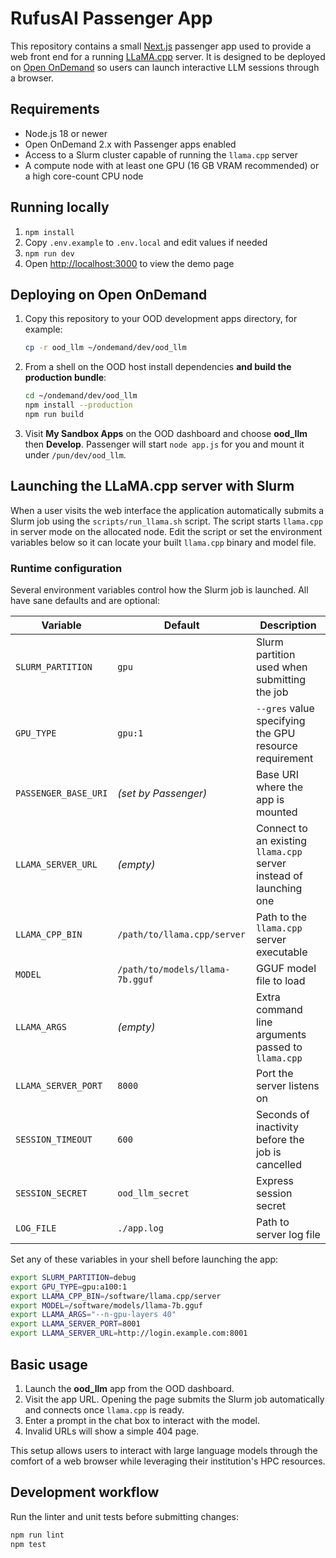 # RufusAI Passenger App

This repository contains a small [Next.js](https://nextjs.org/) passenger app used to provide a web front end for a running [LLaMA.cpp](https://github.com/ggerganov/llama.cpp) server. It is designed to be deployed on [Open OnDemand](https://openondemand.org/) so users can launch interactive LLM sessions through a browser.

## Requirements
* Node.js 18 or newer
* Open OnDemand 2.x with Passenger apps enabled
* Access to a Slurm cluster capable of running the `llama.cpp` server
* A compute node with at least one GPU (16&nbsp;GB VRAM recommended) or a high core-count CPU node

## Running locally
1. `npm install`
2. Copy `.env.example` to `.env.local` and edit values if needed
3. `npm run dev`
4. Open <http://localhost:3000> to view the demo page

## Deploying on Open OnDemand
1. Copy this repository to your OOD development apps directory, for example:
   ```bash
   cp -r ood_llm ~/ondemand/dev/ood_llm
   ```
2. From a shell on the OOD host install dependencies **and build the production bundle**:
   ```bash
   cd ~/ondemand/dev/ood_llm
   npm install --production
   npm run build
   ```
3. Visit **My Sandbox Apps** on the OOD dashboard and choose **ood_llm** then **Develop**. Passenger will start `node app.js` for you and mount it under `/pun/dev/ood_llm`.

## Launching the LLaMA.cpp server with Slurm
When a user visits the web interface the application automatically submits a Slurm job
using the `scripts/run_llama.sh` script.  The script starts
`llama.cpp` in server mode on the allocated node.  Edit the script or set the
environment variables below so it can locate your built `llama.cpp` binary and
model file.

### Runtime configuration
Several environment variables control how the Slurm job is launched. All have sane defaults and are optional:

| Variable | Default | Description |
| --- | --- | --- |
| `SLURM_PARTITION` | `gpu` | Slurm partition used when submitting the job |
| `GPU_TYPE` | `gpu:1` | `--gres` value specifying the GPU resource requirement |
| `PASSENGER_BASE_URI` | *(set by Passenger)* | Base URI where the app is mounted |
| `LLAMA_SERVER_URL` | *(empty)* | Connect to an existing `llama.cpp` server instead of launching one |
| `LLAMA_CPP_BIN` | `/path/to/llama.cpp/server` | Path to the `llama.cpp` server executable |
| `MODEL` | `/path/to/models/llama-7b.gguf` | GGUF model file to load |
| `LLAMA_ARGS` | *(empty)* | Extra command line arguments passed to `llama.cpp` |
| `LLAMA_SERVER_PORT` | `8000` | Port the server listens on |
| `SESSION_TIMEOUT` | `600` | Seconds of inactivity before the job is cancelled |
| `SESSION_SECRET` | `ood_llm_secret` | Express session secret |
| `LOG_FILE` | `./app.log` | Path to server log file |

Set any of these variables in your shell before launching the app:
```bash
export SLURM_PARTITION=debug
export GPU_TYPE=gpu:a100:1
export LLAMA_CPP_BIN=/software/llama.cpp/server
export MODEL=/software/models/llama-7b.gguf
export LLAMA_ARGS="--n-gpu-layers 40"
export LLAMA_SERVER_PORT=8001
export LLAMA_SERVER_URL=http://login.example.com:8001
```

## Basic usage
1. Launch the **ood_llm** app from the OOD dashboard.
2. Visit the app URL. Opening the page submits the Slurm job automatically and connects once `llama.cpp` is ready.
3. Enter a prompt in the chat box to interact with the model.
4. Invalid URLs will show a simple 404 page.

This setup allows users to interact with large language models through the comfort of a web browser while leveraging their institution's HPC resources.

## Development workflow
Run the linter and unit tests before submitting changes:
```bash
npm run lint
npm test
```
